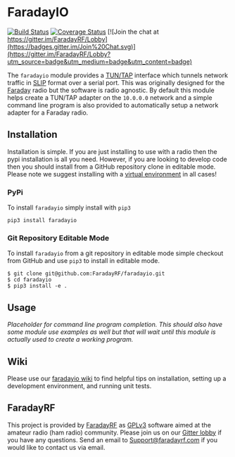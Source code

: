 # FaradayIO
[![Build Status](https://travis-ci.org/FaradayRF/faradayio.svg?branch=master)](https://travis-ci.org/FaradayRF/faradayio)
[![Coverage Status](https://coveralls.io/repos/github/FaradayRF/faradayio/badge.svg?branch=master)](https://coveralls.io/github/FaradayRF/faradayio?branch=master)
[![Join the chat at https://gitter.im/FaradayRF/Lobby](https://badges.gitter.im/Join%20Chat.svg)](https://gitter.im/FaradayRF/Lobby?utm_source=badge&utm_medium=badge&utm_content=badge)

The `faradayio` module provides a [TUN/TAP](https://en.wikipedia.org/wiki/TUN/TAP) interface which tunnels network traffic in [SLIP](https://en.wikipedia.org/wiki/Serial_Line_Internet_Protocol) format over a serial port. This was originally designed for the [Faraday](https://faradayrf.com/faraday/) radio but the software is radio agnostic. By default this module helps create a TUN/TAP adapter on the `10.0.0.0` network and a simple command line program is also provided to automatically setup a network adapter for a Faraday radio.

## Installation
Installation is simple. If you are just installing to use with a radio then the pypi installation is all you need. However, if you are looking to develop code then you should install from a GitHub repository clone in editable mode. Please note we suggest installing with a [virtual environment](https://github.com/FaradayRF/faradayio/wiki/Working-With-Python3-Virtual-Environments) in all cases!
### PyPi
To install `faradayio` simply install with `pip3`
```
pip3 install faradayio
```
### Git Repository Editable Mode
To install `faradayio` from a git repository in editable mode simple checkout from GitHub and use `pip3` to install in editable mode.

```
$ git clone git@github.com:FaradayRF/faradayio.git
$ cd faradayio
$ pip3 install -e .
```

## Usage
_Placeholder for command line program completion. This should also have some module use examples as well but that will wait until this module is actually used to create a working program._

## Wiki
Please use our [faradayio wiki](https://github.com/FaradayRF/faradayio/wiki) to find helpful tips on installation, setting up a development environment, and running unit tests.

## FaradayRF
This project is provided by [FaradayRF](https://www.faradayrf.com) as [GPLv3](https://github.com/FaradayRF/faradayio/blob/master/LICENSE) software aimed at the amateur radio (ham radio) community. Please join us on our [Gitter lobby](https://gitter.im/FaradayRF/Lobby) if you have any questions. Send an email to [Support@faradayrf.com](Support@faradayrf.com) if you would like to contact us via email.
